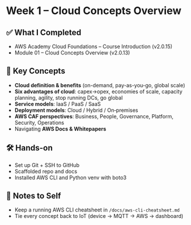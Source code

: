 # Week 1 – Cloud Concepts Overview

## ✅ What I Completed
- AWS Academy Cloud Foundations – Course Introduction (v2.0.15)
- Module 01 – Cloud Concepts Overview (v2.0.13)

## 🧠 Key Concepts
- **Cloud definition & benefits** (on-demand, pay-as-you-go, global scale)
- **Six advantages of cloud**: capex→opex, economies of scale, capacity planning, agility, stop running DCs, go global
- **Service models**: IaaS / PaaS / SaaS
- **Deployment models**: Cloud / Hybrid / On‑premises
- **AWS CAF perspectives**: Business, People, Governance, Platform, Security, Operations
- Navigating **AWS Docs & Whitepapers**

## 🛠 Hands-on
- Set up Git + SSH to GitHub
- Scaffolded repo and docs
- Installed AWS CLI and Python venv with boto3

## 📌 Notes to Self
- Keep a running AWS CLI cheatsheet in `/docs/aws-cli-cheatsheet.md`
- Tie every concept back to IoT (device → MQTT → AWS → dashboard)
